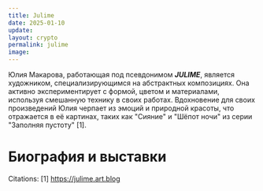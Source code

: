 ```yaml
---
title: Julime
date: 2025-01-10
update:
layout: crypto
permalink: julime
image:
---
```



Юлия Макарова, работающая под псевдонимом ***JULIME***, является художником, специализирующимся на абстрактных композициях. Она активно экспериментирует с формой, цветом и материалами, используя смешанную технику в своих работах. Вдохновение для своих произведений Юлия черпает из эмоций и природной красоты, что отражается в её картинах, таких как "Сияние" и "Шёпот ночи" из серии "Заполняя пустоту" [1].

# Биография и выставки




Citations:
[1] https://julime.art.blog

